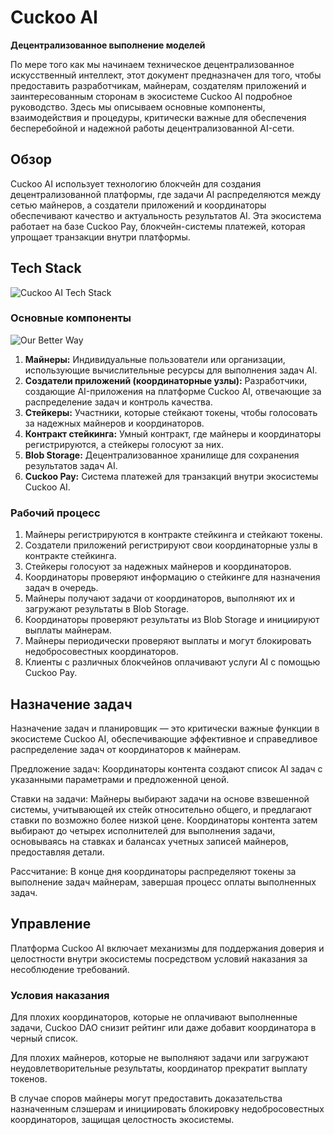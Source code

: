 # Cuckoo AI

**Децентрализованное выполнение моделей**

По мере того как мы начинаем техническое децентрализованное искусственный интеллект, этот документ предназначен для того, чтобы предоставить разработчикам, майнерам, создателям приложений и заинтересованным сторонам в экосистеме Cuckoo AI подробное руководство. Здесь мы описываем основные компоненты, взаимодействия и процедуры, критически важные для обеспечения бесперебойной и надежной работы децентрализованной AI-сети.

## Обзор

Cuckoo AI использует технологию блокчейн для создания децентрализованной платформы, где задачи AI распределяются между сетью майнеров, а создатели приложений и координаторы обеспечивают качество и актуальность результатов AI. Эта экосистема работает на базе Cuckoo Pay, блокчейн-системы платежей, которая упрощает транзакции внутри платформы.

## Tech Stack

![Cuckoo AI Tech Stack](https://cuckoo-network.b-cdn.net/cuckoo-tech-stack-img.webp "Cuckoo AI Tech Stack")

### Основные компоненты

![Our Better Way](https://cuckoo-network.b-cdn.net/depin-layer-key-components.webp)

1. **Майнеры:** Индивидуальные пользователи или организации, использующие вычислительные ресурсы для выполнения задач AI.
2. **Создатели приложений (координаторные узлы):** Разработчики, создающие AI-приложения на платформе Cuckoo AI, отвечающие за распределение задач и контроль качества.
3. **Стейкеры:** Участники, которые стейкают токены, чтобы голосовать за надежных майнеров и координаторов.
4. **Контракт стейкинга:** Умный контракт, где майнеры и координаторы регистрируются, а стейкеры голосуют за них.
5. **Blob Storage:** Децентрализованное хранилище для сохранения результатов задач AI.
6. **Cuckoo Pay:** Система платежей для транзакций внутри экосистемы Cuckoo AI.

### Рабочий процесс

1. Майнеры регистрируются в контракте стейкинга и стейкают токены.
2. Создатели приложений регистрируют свои координаторные узлы в контракте стейкинга.
3. Стейкеры голосуют за надежных майнеров и координаторов.
4. Координаторы проверяют информацию о стейкинге для назначения задач в очередь.
5. Майнеры получают задачи от координаторов, выполняют их и загружают результаты в Blob Storage.
6. Координаторы проверяют результаты из Blob Storage и инициируют выплаты майнерам.
7. Майнеры периодически проверяют выплаты и могут блокировать недобросовестных координаторов.
8. Клиенты с различных блокчейнов оплачивают услуги AI с помощью Cuckoo Pay.

## Назначение задач

Назначение задач и планировщик — это критически важные функции в экосистеме Cuckoo AI, обеспечивающие эффективное и справедливое распределение задач от координаторов к майнерам.

Предложение задач: Координаторы контента создают список AI задач с указанными параметрами и предложенной ценой.

Ставки на задачи: Майнеры выбирают задачи на основе взвешенной системы, учитывающей их стейк относительно общего, и предлагают ставки по возможно более низкой цене. Координаторы контента затем выбирают до четырех исполнителей для выполнения задачи, основываясь на ставках и балансах учетных записей майнеров, предоставляя детали.

Рассчитание: В конце дня координаторы распределяют токены за выполнение задач майнерам, завершая процесс оплаты выполненных задач.

## Управление

Платформа Cuckoo AI включает механизмы для поддержания доверия и целостности внутри экосистемы посредством условий наказания за несоблюдение требований.

### Условия наказания

Для плохих координаторов, которые не оплачивают выполненные задачи, Cuckoo DAO снизит рейтинг или даже добавит координатора в черный список.

Для плохих майнеров, которые не выполняют задачи или загружают неудовлетворительные результаты, координатор прекратит выплату токенов.

В случае споров майнеры могут предоставить доказательства назначенным слэшерам и инициировать блокировку недобросовестных координаторов, защищая целостность экосистемы.
